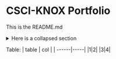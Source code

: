 # CSCI-KNOX Portfolio


This is the README.md


<details>
  <summary> Here is a collapsed section</summary>
  
* item 1
* [Project 1](Project-1.md)
* [Project 2](Project-2.md)
* item 4
  
</details>

Table:
| table | col | 
| ------|-----|
|1|2|
|3|4|
